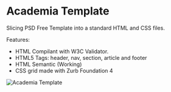 # Academia Template

Slicing PSD Free Template into a standard HTML and CSS files.

Features:
- HTML Compilant with W3C Validator.
- HTML5 Tags: header, nav, section, article and footer
- HTML Semantic (Working)
- CSS grid made with Zurb Foundation 4


![Academia Template](https://dl.dropboxusercontent.com/u/108552800/academia.jpg "Screenshot")

